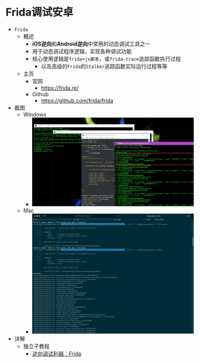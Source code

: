 # Frida调试安卓

* `Frida`
  * 概述
    * **iOS逆向**和**Android逆向**中常用的动态调试工具之一
    * 用于动态调试程序逻辑，实现各种调试功能
    * 核心使用逻辑是`frida+js脚本`，或`frida-trace`追踪函数执行过程
      * 以及高级的`Frida`的`Stalker`追踪函数实际运行过程等等
  * 主页
    * 官网
      * https://frida.re/
    * Github
      * https://github.com/frida/frida
* 截图
  * Windows
    * ![frida_usage_example_win](../assets/img/frida_usage_example_win.jpg)
  * Mac
    * ![frida_usage_example_mac](../assets/img/frida_usage_example_mac.png)
* 详解
  * 独立子教程
    * [逆向调试利器：Frida](https://book.crifan.org/books/reverse_debug_frida/website/)
